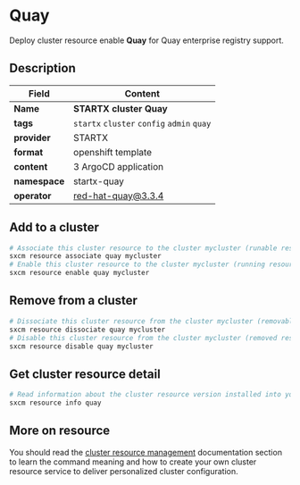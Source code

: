 # Quay

Deploy cluster resource enable **Quay** for Quay enterprise registry support.

## Description

| Field         | Content                                    |
| ------------- | ------------------------------------------ |
| **Name**      | **STARTX cluster Quay**                    |
| **tags**      | `startx` `cluster` `config` `admin` `quay` |
| **provider**  | STARTX                                     |
| **format**    | openshift template                         |
| **content**   | 3 ArgoCD application                       |
| **namespace** | startx-quay                                |
| **operator**  | red-hat-quay@3.3.4                         |

## Add to a cluster

```bash
# Associate this cluster resource to the cluster mycluster (runable resource)
sxcm resource associate quay mycluster
# Enable this cluster resource to the cluster mycluster (running resource)
sxcm resource enable quay mycluster
```

## Remove from a cluster

```bash
# Dissociate this cluster resource from the cluster mycluster (removable resource)
sxcm resource dissociate quay mycluster
# Disable this cluster resource from the cluster mycluster (removed resource)
sxcm resource disable quay mycluster
```

## Get cluster resource detail

```bash
# Read information about the cluster resource version installed into your host (local)
sxcm resource info quay
```

## More on resource

You should read the [cluster resource management](../../4-cluster-resources) documentation section to learn the command
meaning and how to create your own cluster resource service to deliver personalized cluster configuration.
